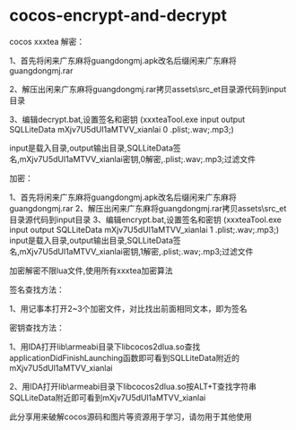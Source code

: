 # cocos-encrypt-and-decrypt
cocos xxxtea
解密：

1、首先将闲来广东麻将guangdongmj.apk改名后缀闲来广东麻将guangdongmj.rar

2、解压出闲来广东麻将guangdongmj.rar拷贝assets\src_et目录源代码到input目录

3、编辑decrypt.bat,设置签名和密钥 (xxxteaTool.exe input output SQLLiteData mXjv7U5dUl1aMTVV_xianlai 0 .plist;.wav;.mp3;)

   input是载入目录,output输出目录,SQLLiteData签名,mXjv7U5dUl1aMTVV_xianlai密钥,0解密,.plist;.wav;.mp3;过滤文件


加密：

1、首先将闲来广东麻将guangdongmj.apk改名后缀闲来广东麻将guangdongmj.rar
2、解压出闲来广东麻将guangdongmj.rar拷贝assets\src_et目录源代码到input目录
3、编辑encrypt.bat,设置签名和密钥 (xxxteaTool.exe input output SQLLiteData mXjv7U5dUl1aMTVV_xianlai 1 .plist;.wav;.mp3;)
   input是载入目录,output输出目录,SQLLiteData签名,mXjv7U5dUl1aMTVV_xianlai密钥,1解密,.plist;.wav;.mp3;过滤文件



加密解密不限lua文件,使用所有xxxtea加密算法



签名查找方法：

1、用记事本打开2~3个加密文件，对比找出前面相同文本，即为签名

密钥查找方法：

1、用IDA打开lib\armeabi目录下libcocos2dlua.so查找applicationDidFinishLaunching函数即可看到SQLLiteData附近的mXjv7U5dUl1aMTVV_xianlai

2、用IDA打开lib\armeabi目录下libcocos2dlua.so按ALT+T查找字符串SQLLiteData附近即可看到mXjv7U5dUl1aMTVV_xianlai



此分享用来破解cocos源码和图片等资源用于学习，请勿用于其他使用
